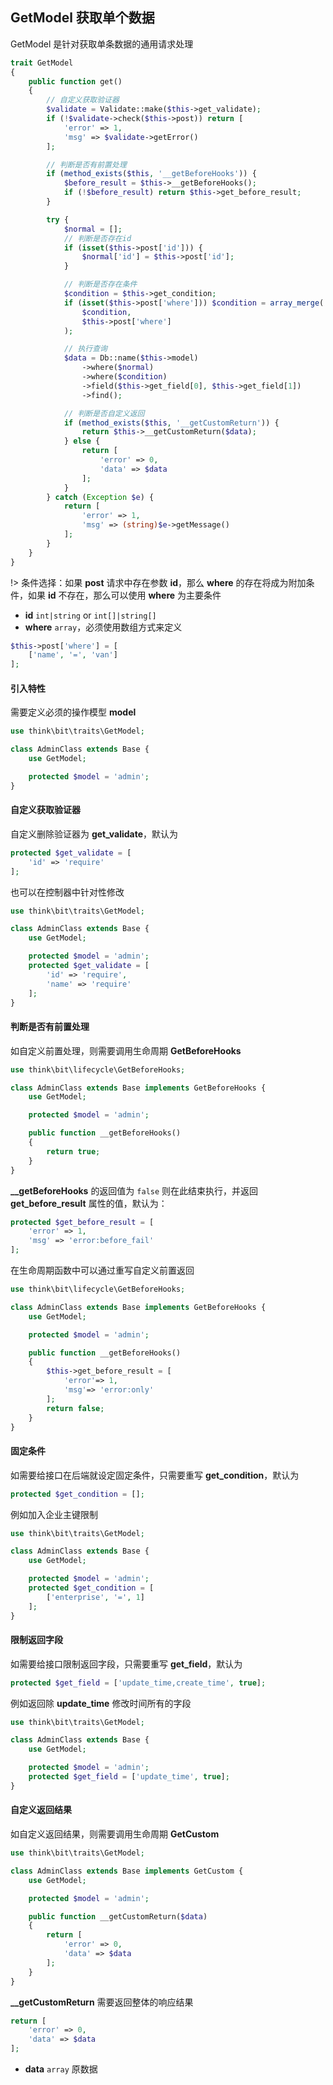 ## GetModel 获取单个数据

GetModel 是针对获取单条数据的通用请求处理

```php
trait GetModel
{
    public function get()
    {
        // 自定义获取验证器
        $validate = Validate::make($this->get_validate);
        if (!$validate->check($this->post)) return [
            'error' => 1,
            'msg' => $validate->getError()
        ];

        // 判断是否有前置处理
        if (method_exists($this, '__getBeforeHooks')) {
            $before_result = $this->__getBeforeHooks();
            if (!$before_result) return $this->get_before_result;
        }

        try {
            $normal = [];
            // 判断是否存在id
            if (isset($this->post['id'])) {
                $normal['id'] = $this->post['id'];
            }

            // 判断是否存在条件
            $condition = $this->get_condition;
            if (isset($this->post['where'])) $condition = array_merge(
                $condition,
                $this->post['where']
            );

            // 执行查询
            $data = Db::name($this->model)
                ->where($normal)
                ->where($condition)
                ->field($this->get_field[0], $this->get_field[1])
                ->find();

            // 判断是否自定义返回
            if (method_exists($this, '__getCustomReturn')) {
                return $this->__getCustomReturn($data);
            } else {
                return [
                    'error' => 0,
                    'data' => $data
                ];
            }
        } catch (Exception $e) {
            return [
                'error' => 1,
                'msg' => (string)$e->getMessage()
            ];
        }
    }
}
```

!> 条件选择：如果 **post** 请求中存在参数 **id**，那么 **where** 的存在将成为附加条件，如果 **id** 不存在，那么可以使用 **where** 为主要条件

- **id** `int|string` or `int[]|string[]`
- **where** `array`，必须使用数组方式来定义

```php
$this->post['where'] = [
    ['name', '=', 'van']
];
```

#### 引入特性

需要定义必须的操作模型 **model**

```php
use think\bit\traits\GetModel;

class AdminClass extends Base {
    use GetModel;

    protected $model = 'admin';
}
```

#### 自定义获取验证器

自定义删除验证器为 **get_validate**，默认为

```php
protected $get_validate = [
    'id' => 'require'
];
```

也可以在控制器中针对性修改

```php
use think\bit\traits\GetModel;

class AdminClass extends Base {
    use GetModel;

    protected $model = 'admin';
    protected $get_validate = [
        'id' => 'require',
        'name' => 'require'
    ];
}
```

#### 判断是否有前置处理

如自定义前置处理，则需要调用生命周期 **GetBeforeHooks**

```php
use think\bit\lifecycle\GetBeforeHooks;

class AdminClass extends Base implements GetBeforeHooks {
    use GetModel;

    protected $model = 'admin';

    public function __getBeforeHooks()
    {
        return true;
    }
}
```

**__getBeforeHooks** 的返回值为 `false` 则在此结束执行，并返回 **get_before_result** 属性的值，默认为：

```php
protected $get_before_result = [
    'error' => 1,
    'msg' => 'error:before_fail'
];
```

在生命周期函数中可以通过重写自定义前置返回

```php
use think\bit\lifecycle\GetBeforeHooks;

class AdminClass extends Base implements GetBeforeHooks {
    use GetModel;

    protected $model = 'admin';

    public function __getBeforeHooks()
    {
        $this->get_before_result = [
            'error'=> 1,
            'msg'=> 'error:only'
        ];
        return false;
    }
}
```

#### 固定条件

如需要给接口在后端就设定固定条件，只需要重写 **get_condition**，默认为

```php
protected $get_condition = [];
```

例如加入企业主键限制

```php
use think\bit\traits\GetModel;

class AdminClass extends Base {
    use GetModel;

    protected $model = 'admin';
    protected $get_condition = [
        ['enterprise', '=', 1]
    ];
}
```

#### 限制返回字段

如需要给接口限制返回字段，只需要重写 **get_field**，默认为

```php
protected $get_field = ['update_time,create_time', true];
```

例如返回除 **update_time** 修改时间所有的字段

```php
use think\bit\traits\GetModel;

class AdminClass extends Base {
    use GetModel;

    protected $model = 'admin';
    protected $get_field = ['update_time', true];
}
```

#### 自定义返回结果

如自定义返回结果，则需要调用生命周期 **GetCustom**

```php
use think\bit\traits\GetModel;

class AdminClass extends Base implements GetCustom {
    use GetModel;

    protected $model = 'admin';

    public function __getCustomReturn($data)
    {
        return [
            'error' => 0,
            'data' => $data
        ];
    }
}
```

**__getCustomReturn** 需要返回整体的响应结果

```php
return [
    'error' => 0,
    'data' => $data
];
```

- **data** `array` 原数据